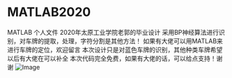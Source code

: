 # MATLAB2020
MATLAB 个人文件
2020年太原工业学院老郭的毕业设计
采用BP神经算法进行识别，对车牌的提取，处理，字符分割是其他方法！
如果有大佬可以用MATLAB来进行车牌的定位，欢迎留言
本次设计只是对蓝色车牌的识别，其他种类车牌希望以后有大佬在可以补全
本次代码完全免费，如果有大佬的话，可以给点支持！谢谢
![Image](https://github.com/Guo-Jianyu/MATLAB2020/skm.png)
